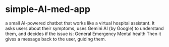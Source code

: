 # simple-AI-med-app
a small AI-powered chatbot that works like a virtual hospital assistant. It asks users about their symptoms, uses Gemini AI (by Google) to understand them, and decides if the issue is:  General  Emergency  Mental health  Then it gives a message back to the user, guiding them.
